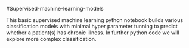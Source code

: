 #Supervised-machine-learning-models


This basic supervised machine learning python notebook builds various classification models with minimal hyper parameter tunning to predict whether a patient(s) has chronic illness. In further python code we will explore more complex classification. 
